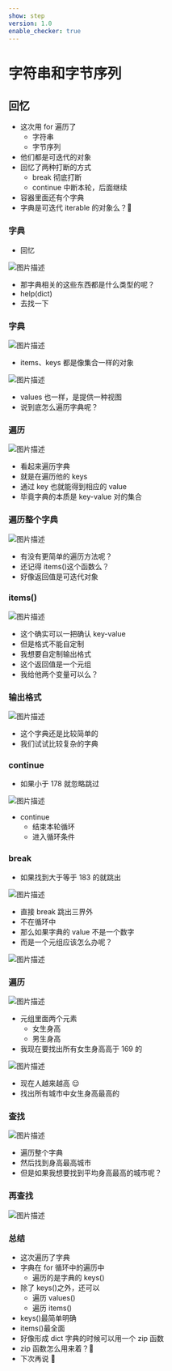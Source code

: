 ```yaml
---
show: step
version: 1.0
enable_checker: true
---
```


# 字符串和字节序列

## 回忆

- 这次用 for 遍历了
  - 字符串
  - 字节序列
- 他们都是可迭代的对象
- 回忆了两种打断的方式
  - break 彻底打断
  - continue 中断本轮，后面继续
- 容器里面还有个字典
- 字典是可迭代 iterable 的对象么？🤔

### 字典

- 回忆

![图片描述](https://doc.shiyanlou.com/courses/uid1190679-20211008-1633660690110)

- 那字典相关的这些东西都是什么类型的呢？
- help(dict)
- 去找一下

### 字典

![图片描述](https://doc.shiyanlou.com/courses/uid1190679-20211008-1633684066867)

- items、keys 都是像集合一样的对象

![图片描述](https://doc.shiyanlou.com/courses/uid1190679-20211008-1633684134273)

- values 也一样，是提供一种视图
- 说到底怎么遍历字典呢？

### 遍历

![图片描述](https://doc.shiyanlou.com/courses/uid1190679-20211008-1633684287614)

- 看起来遍历字典
- 就是在遍历他的 keys
- 通过 key 也就能得到相应的 value
- 毕竟字典的本质是 key-value 对的集合

### 遍历整个字典

![图片描述](https://doc.shiyanlou.com/courses/uid1190679-20211008-1633684423104)

- 有没有更简单的遍历方法呢？
- 还记得 items()这个函数么？
- 好像返回值是可迭代对象

### items()

![图片描述](https://doc.shiyanlou.com/courses/uid1190679-20211008-1633688784951)

- 这个确实可以一把确认 key-value
- 但是格式不能自定制
- 我想要自定制输出格式
- 这个返回值是一个元组
- 我给他两个变量可以么？

### 输出格式

![图片描述](https://doc.shiyanlou.com/courses/uid1190679-20211008-1633689334386)

- 这个字典还是比较简单的
- 我们试试比较复杂的字典

### continue

- 如果小于 178 就忽略跳过

![图片描述](https://doc.shiyanlou.com/courses/uid1190679-20211008-1633685001664)

- continue
  - 结束本轮循环
  - 进入循环条件

### break

- 如果找到大于等于 183 的就跳出

![图片描述](https://doc.shiyanlou.com/courses/uid1190679-20211008-1633685217021)

- 直接 break 跳出三界外
- 不在循环中
- 那么如果字典的 value 不是一个数字
- 而是一个元组应该怎么办呢？

![图片描述](https://doc.shiyanlou.com/courses/uid1190679-20211008-1633685502300)

### 遍历

![图片描述](https://doc.shiyanlou.com/courses/uid1190679-20211008-1633685502300)

- 元组里面两个元素
  - 女生身高
  - 男生身高
- 我现在要找出所有女生身高高于 169 的

![图片描述](https://doc.shiyanlou.com/courses/uid1190679-20211008-1633685695488)

- 现在人越来越高 😌
- 找出所有城市中女生身高最高的

### 查找

![图片描述](https://doc.shiyanlou.com/courses/uid1190679-20211008-1633686169846)

- 遍历整个字典
- 然后找到身高最高城市
- 但是如果我想要找到平均身高最高的城市呢？

### 再查找

![图片描述](https://doc.shiyanlou.com/courses/uid1190679-20211010-1633819753680)

### 总结

- 这次遍历了字典
- 字典在 for 循环中的遍历中
  - 遍历的是字典的 keys()
- 除了 keys()之外，还可以
  - 遍历 values()
  - 遍历 items()
- keys()最简单明确
- items()最全面
- 好像形成 dict 字典的时候可以用一个 zip 函数
- zip 函数怎么用来着？🤔
- 下次再说 👋
